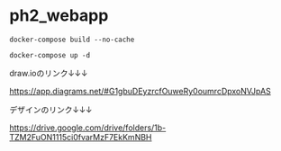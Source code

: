 # ph2_webapp




`docker-compose build --no-cache`

`docker-compose up -d`



draw.ioのリンク↓↓↓

https://app.diagrams.net/#G1gbuDEyzrcfOuweRy0oumrcDpxoNVJpAS

デザインのリンク↓↓↓

https://drive.google.com/drive/folders/1b-TZM2FuON1115ci0fvarMzF7EkKmNBH


